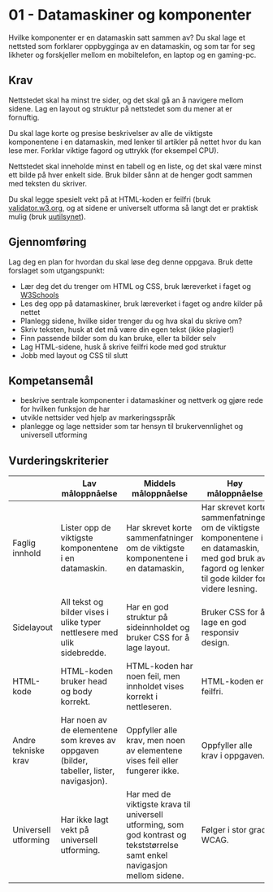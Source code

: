 # 01 - Datamaskiner og komponenter

Hvilke komponenter er en datamaskin satt sammen av? Du skal lage et nettsted 
som forklarer oppbygginga av en datamaskin, og som tar for seg likheter og 
forskjeller mellom en mobiltelefon, en laptop og en gaming-pc.

## Krav

Nettstedet skal ha minst tre sider, og det skal gå an å navigere mellom 
sidene. Lag en layout og struktur på nettstedet som du mener at er 
fornuftig.

Du skal lage korte og presise beskrivelser av alle de viktigste komponentene 
i en datamaskin, med lenker til artikler på nettet hvor du kan lese mer. Forklar 
viktige fagord og uttrykk (for eksempel CPU).

Nettstedet skal inneholde minst en tabell og en liste, og det skal være 
minst ett bilde på hver enkelt side. Bruk bilder sånn at de henger godt 
sammen med teksten du skriver.

Du skal legge spesielt vekt på at HTML-koden er feilfri (bruk 
[validator.w3.org](https://validator.w3.org), og at sidene 
er universelt utforma så langt det er praktisk mulig (bruk 
[uutilsynet](https://www.uutilsynet.no/wcag-standarden/losningsforslag-nettsider/36)).

## Gjennomføring

Lag deg en plan for hvordan du skal løse deg denne oppgava. Bruk dette 
forslaget som utgangspunkt:

* Lær deg det du trenger om HTML og CSS, bruk læreverket i faget og [W3Schools](https://www.w3schools.com)
* Les deg opp på datamaskiner, bruk læreverket i faget og andre kilder på nettet 
* Planlegg sidene, hvilke sider trenger du og hva skal du skrive om?
* Skriv teksten, husk at det må være din egen tekst (ikke plagier!)
* Finn passende bilder som du kan bruke, eller ta bilder selv
* Lag HTML-sidene, husk å skrive feilfri kode med god struktur
* Jobb med layout og CSS til slutt

## Kompetansemål

* beskrive sentrale komponenter i datamaskiner og nettverk og gjøre rede for hvilken funksjon de har
* utvikle nettsider ved hjelp av markeringsspråk
* planlegge og lage nettsider som tar hensyn til brukervennlighet og universell utforming

## Vurderingskriterier

|                      | Lav måloppnåelse                                                                         | Middels måloppnåelse                                                                                                         | Høy måloppnåelse                                                                                                                                     |
|----------------------|------------------------------------------------------------------------------------------|------------------------------------------------------------------------------------------------------------------------------|------------------------------------------------------------------------------------------------------------------------------------------------------|
| Faglig innhold       | Lister opp de viktigste komponentene i en datamaskin.                                    | Har skrevet korte sammenfatninger om de viktigste komponentene i en datamaskin,                                              | Har skrevet korte sammenfatninger om de viktigste komponentene i en datamaskin, med god bruk av fagord og lenker til gode kilder for videre lesning. |
| Sidelayout           | All tekst og bilder vises i ulike typer nettlesere med ulik sidebredde.                  | Har en god struktur på sideinnholdet og bruker CSS for å lage layout.                                                        | Bruker CSS for å lage en god responsiv design.                                                                                                       |
| HTML-kode            | HTML-koden bruker head og body korrekt.                                                  | HTML-koden har noen feil, men innholdet vises korrekt i nettleseren.                                                         | HTML-koden er feilfri.                                                                                                                               |
| Andre tekniske krav  | Har noen av de elementene som kreves av oppgaven (bilder, tabeller, lister, navigasjon). | Oppfyller alle krav, men noen av elementene vises feil eller fungerer ikke.                                                  | Oppfyller alle krav i oppgaven.                                                                                                                      |
| Universell utforming | Har ikke lagt vekt på universell utforming.                                              | Har med de viktigste krava til universell utforming, som god kontrast og tekststørrelse samt enkel navigasjon mellom sidene. | Følger i stor grad WCAG.                                                                                                                             |